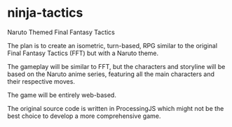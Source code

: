 # ninja-tactics
Naruto Themed Final Fantasy Tactics

The plan is to create an isometric, turn-based, RPG similar to the original Final Fantasy Tactics (FFT) but with a Naruto theme.

The gameplay will be similar to FFT, but the characters and storyline will be based on the Naruto anime series, featuring all the main characters and their respective moves.

The game will be entirely web-based.

The original source code is written in ProcessingJS which might not be the best choice to develop a more comprehensive game.
